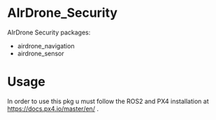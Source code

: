 # AIrDrone_Security

AIrDrone Security packages:

- airdrone_navigation
- airdrone_sensor

# Usage
In order to use this pkg u must follow the ROS2 and PX4 installation at https://docs.px4.io/master/en/ .
